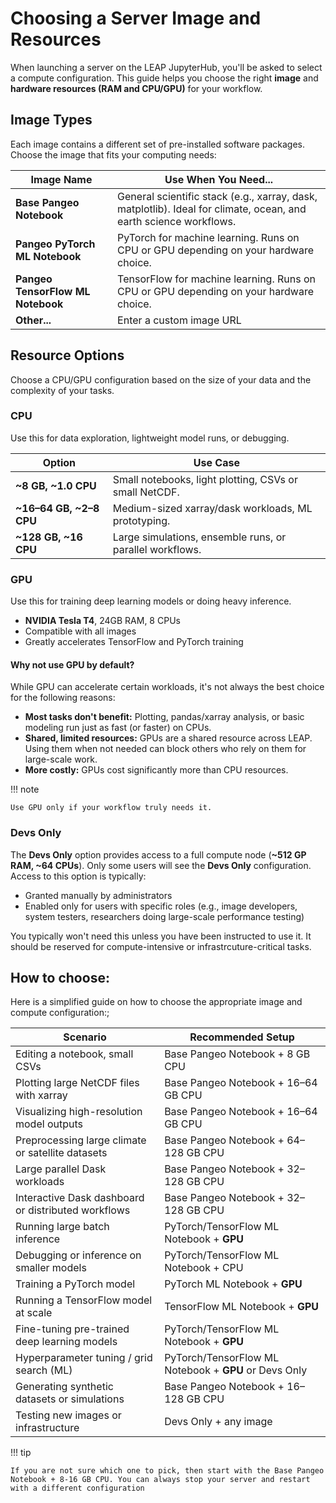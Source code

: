 # Choosing a Server Image and Resources

When launching a server on the LEAP JupyterHub, you'll be asked to select a compute configuration. This guide helps you choose the right **image** and **hardware resources (RAM and CPU/GPU)** for your workflow.

## Image Types

Each image contains a different set of pre-installed software packages. Choose the image that fits your computing needs:

| Image Name                        | Use When You Need...                                                                                              |
| --------------------------------- | ----------------------------------------------------------------------------------------------------------------- |
| **Base Pangeo Notebook**          | General scientific stack (e.g., xarray, dask, matplotlib). Ideal for climate, ocean, and earth science workflows. |
| **Pangeo PyTorch ML Notebook**    | PyTorch for machine learning. Runs on CPU or GPU depending on your hardware choice.                               |
| **Pangeo TensorFlow ML Notebook** | TensorFlow for machine learning. Runs on CPU or GPU depending on your hardware choice.                            |
| **Other...**                      | Enter a custom image URL                                                                                          |

## Resource Options

Choose a CPU/GPU configuration based on the size of your data and the complexity of your tasks.

### CPU

Use this for data exploration, lightweight model runs, or debugging.

| Option                  | Use Case                                                 |
| ----------------------- | -------------------------------------------------------- |
| **~8 GB, ~1.0 CPU**     | Small notebooks, light plotting, CSVs or small NetCDF.   |
| **~16–64 GB, ~2–8 CPU** | Medium-sized xarray/dask workloads, ML prototyping.      |
| **~128 GB, ~16 CPU**    | Large simulations, ensemble runs, or parallel workflows. |

### GPU

Use this for training deep learning models or doing heavy inference.

- **NVIDIA Tesla T4**, 24GB RAM, 8 CPUs
- Compatible with all images
- Greatly accelerates TensorFlow and PyTorch training

#### Why not use GPU by default?

While GPU can accelerate certain workloads, it's not always the best choice for the following reasons:

- **Most tasks don't benefit:** Plotting, pandas/xarray analysis, or basic modeling run just as fast (or faster) on CPUs.
- **Shared, limited resources:** GPUs are a shared resource across LEAP. Using them when not needed can block others who rely on them for large-scale work.
- **More costly:** GPUs cost significantly more than CPU resources.

!!! note

    Use GPU only if your workflow truly needs it.

### Devs Only

The **Devs Only** option provides access to a full compute node (**~512 GP RAM, ~64 CPUs**). Only some users will see the **Devs Only** configuration. Access to this option is typically:

- Granted manually by administrators
- Enabled only for users with specific roles (e.g., image developers, system testers, researchers doing large-scale performance testing)

You typically won't need this unless you have been instructed to use it. It should be reserved for compute-intensive or infrastrcuture-critical tasks.

## How to choose:

Here is a simplified guide on how to choose the appropriate image and compute configuration:;

| Scenario                                            | Recommended Setup                                     |
| --------------------------------------------------- | ----------------------------------------------------- |
| Editing a notebook, small CSVs                      | Base Pangeo Notebook + 8 GB CPU                       |
| Plotting large NetCDF files with xarray             | Base Pangeo Notebook + 16–64 GB CPU                   |
| Visualizing high-resolution model outputs           | Base Pangeo Notebook + 16–64 GB CPU                   |
| Preprocessing large climate or satellite datasets   | Base Pangeo Notebook + 64–128 GB CPU                  |
| Large parallel Dask workloads                       | Base Pangeo Notebook + 32–128 GB CPU                  |
| Interactive Dask dashboard or distributed workflows | Base Pangeo Notebook + 32–128 GB CPU                  |
| Running large batch inference                       | PyTorch/TensorFlow ML Notebook + **GPU**              |
| Debugging or inference on smaller models            | PyTorch/TensorFlow ML Notebook + CPU                  |
| Training a PyTorch model                            | PyTorch ML Notebook + **GPU**                         |
| Running a TensorFlow model at scale                 | TensorFlow ML Notebook + **GPU**                      |
| Fine-tuning pre-trained deep learning models        | PyTorch/TensorFlow ML Notebook + **GPU**              |
| Hyperparameter tuning / grid search (ML)            | PyTorch/TensorFlow ML Notebook + **GPU** or Devs Only |
| Generating synthetic datasets or simulations        | Base Pangeo Notebook + 16–128 GB CPU                  |
| Testing new images or infrastructure                | Devs Only + any image                                 |

!!! tip

    If you are not sure which one to pick, then start with the Base Pangeo Notebook + 8-16 GB CPU. You can always stop your server and restart with a different configuration
